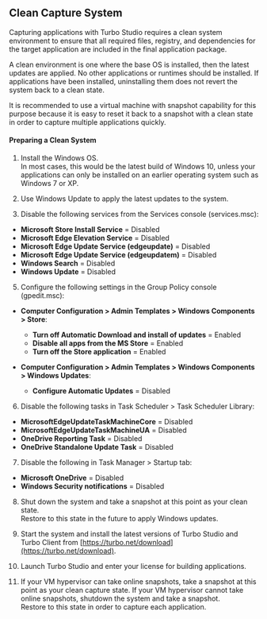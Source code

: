 ## Clean Capture System

Capturing applications with Turbo Studio requires a clean system environment to ensure that all required files, registry, and dependencies for the target application are included in the final application package.

A clean environment is one where the base OS is installed, then the latest updates are applied. No other applications or runtimes should be installed. If applications have been installed, uninstalling them does not revert the system back to a clean state.

It is recommended to use a virtual machine with snapshot capability for this purpose because it is easy to reset it back to a snapshot with a clean state in order to capture multiple applications quickly.

#### Preparing a Clean System

1. Install the Windows OS.  
In most cases, this would be the latest build of Windows 10, unless your applications can only be installed on an earlier operating system such as Windows 7 or XP.  

3. Use Windows Update to apply the latest updates to the system.  

4. Disable the following services from the Services console (services.msc):
  - **Microsoft Store Install Service** = Disabled
  - **Microsoft Edge Elevation Service** = Disabled
  - **Microsoft Edge Update Service (edgeupdate)** = Disabled
  - **Microsoft Edge Update Service (edgeupdatem)** = Disabled
  - **Windows Search** = Disabled
  - **Windows Update** = Disabled  

5. Configure the following settings in the Group Policy console (gpedit.msc):
  - **Computer Configuration > Admin Templates > Windows Components > Store**:
    - **Turn off Automatic Download and install of updates** = Enabled
    - **Disable all apps from the MS Store** = Enabled
    - **Turn off the Store application** = Enabled  

  - **Computer Configuration > Admin Templates > Windows Components > Windows Updates**:
    - **Configure Automatic Updates** = Disabled  

6. Disable the following tasks in Task Scheduler > Task Scheduler Library:
  - **MicrosoftEdgeUpdateTaskMachineCore** = Disabled
  - **MicrosoftEdgeUpdateTaskMachineUA** = Disabled
  - **OneDrive Reporting Task** = Disabled
  - **OneDrive Standalone Update Task** = Disabled  

7. Disable the following in Task Manager > Startup tab:
  - **Microsoft OneDrive** = Disabled
  - **Windows Security notifications** = Disabled

8. Shut down the system and take a snapshot at this point as your clean state.  
Restore to this state in the future to apply Windows updates.  

9. Start the system and install the latest versions of Turbo Studio and Turbo Client from [https://turbo.net/download](https://turbo.net/download).  

10. Launch Turbo Studio and enter your license for building applications.

11. If your VM hypervisor can take online snapshots, take a snapshot at this point as your clean capture state. If your VM hypervisor cannot take online snapshots, shutdown the system and take a snapshot.  
Restore to this state in order to capture each application.